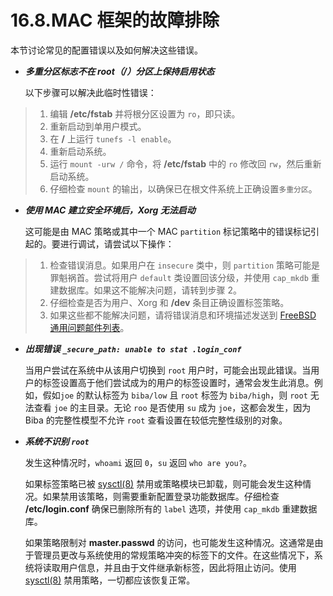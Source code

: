 # 16.8.MAC 框架的故障排除

本节讨论常见的配置错误以及如何解决这些错误。

*   _**多重分区标志不在 root（/）分区上保持启用状态**_

    以下步骤可以解决此临时性错误：

> 1. 编辑 **/etc/fstab** 并将根分区设置为 `ro`，即只读。
> 2. 重新启动到单用户模式。
> 3. 在 **/** 上运行 `tunefs -l enable`。
> 4. 重新启动系统。
> 5. 运行 `mount -urw /` 命令，将 **/etc/fstab** 中的 `ro` 修改回 `rw`，然后重新启动系统。
> 6. 仔细检查 `mount` 的输出，以确保已在根文件系统上正确设置`多重分区`。

*   _**使用 MAC 建立安全环境后，Xorg 无法启动**_

    这可能是由 MAC 策略或其中一个 MAC `partition` 标记策略中的错误标记引起的。要进行调试，请尝试以下操作：

> 1. 检查错误消息。如果用户在 `insecure` 类中，则 `partition` 策略可能是罪魁祸首。尝试将用户 `default` 类设置回该分级，并使用 `cap_mkdb` 重建数据库。如果这不能解决问题，请转到步骤 2。
> 2. 仔细检查是否为用户、Xorg 和 **/dev** 条目正确设置标签策略。
> 3. 如果这些都不能解决问题，请将错误消息和环境描述发送到 [FreeBSD 通用问题邮件列表](https://lists.freebsd.org/subscription/freebsd-questions)。

*   _**出现错误 `_secure_path: unable to stat .login_conf`**_

    当用户尝试在系统中从该用户切换到 `root` 用户时，可能会出现此错误。当用户的标签设置高于他们尝试成为的用户的标签设置时，通常会发生此消息。例如，假如`joe` 的默认标签为 `biba/low` 且 `root` 标签为 `biba/high`，则 `root` 无法查看 `joe` 的主目录。无论 `roo` 是否使用 `su` 成为 `joe`，这都会发生，因为 Biba 的完整性模型不允许 `root` 查看设置在较低完整性级别的对象。
*   _**系统不识别 `root`**_

    发生这种情况时，`whoami` 返回 `0`，`su` 返回 `who are you?`。

    如果标签策略已被 [sysctl(8)](https://www.freebsd.org/cgi/man.cgi?query=sysctl\&sektion=8\&format=html) 禁用或策略模块已卸载，则可能会发生这种情况。如果禁用该策略，则需要重新配置登录功能数据库。仔细检查 **/etc/login.conf** 确保已删除所有的 `label` 选项，并使用 `cap_mkdb` 重建数据库。

    如果策略限制对 **master.passwd** 的访问，也可能发生这种情况。这通常是由于管理员更改与系统使用的常规策略冲突的标签下的文件。在这些情况下，系统将读取用户信息，并且由于文件继承新标签，因此将阻止访问。使用 [sysctl(8)](https://www.freebsd.org/cgi/man.cgi?query=sysctl\&sektion=8\&format=html) 禁用策略，一切都应该恢复正常。
